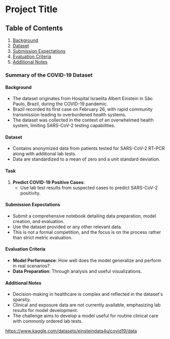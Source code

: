 # Project Title

## Table of Contents
1. [Background](#Background)
2. [Dataset](#Dataset)
3. [Submission Expectations](#SubmissionExpectations)
3. [Evaluation Criteria](#EvaluationCriteria)
4. [Additional Notes](#AdditionalNotes)

### Summary of the COVID-19 Dataset

#### **Background**
- The dataset originates from Hospital Israelita Albert Einstein in São Paulo, Brazil, during the COVID-19 pandemic.
- Brazil recorded its first case on February 26, with rapid community transmission leading to overburdened health systems.
- The dataset was collected in the context of an overwhelmed health system, limiting SARS-CoV-2 testing capabilities.

#### **Dataset**
- Contains anonymized data from patients tested for SARS-CoV-2 RT-PCR along with additional lab tests.
- Data are standardized to a mean of zero and a unit standard deviation.

#### **Task**
1. **Predict COVID-19 Positive Cases**:
   - Use lab test results from suspected cases to predict SARS-CoV-2 positivity.
#### **Submission Expectations**
- Submit a comprehensive notebook detailing data preparation, model creation, and evaluation.
- Use the dataset provided or any other relevant data.
- This is not a formal competition, and the focus is on the process rather than strict metric evaluation.

#### **Evaluation Criteria**
- **Model Performance**: How well does the model generalize and perform in real scenarios?
- **Data Preparation**: Through analysis and useful visualizations.

#### **Additional Notes**
- Decision-making in healthcare is complex and reflected in the dataset's sparsity.
- Clinical and exposure data are not currently available, emphasizing lab results for model development.
- The challenge aims to develop a model useful for routine clinical care with commonly ordered lab tests.

https://www.kaggle.com/datasets/einsteindata4u/covid19/data





